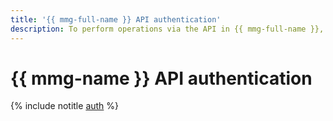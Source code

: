 ```yaml
---
title: '{{ mmg-full-name }} API authentication'
description: To perform operations via the API in {{ mmg-full-name }}, a service for managing {{ SD }} databases, get an IAM token for your account.
---
```


# {{ mmg-name }} API authentication

{% include notitle [auth](../../_includes/authentication.md) %}
